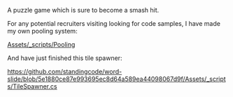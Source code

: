 A puzzle game which is sure to become a smash hit.

For any potential recruiters visiting looking for code samples, I have made my own pooling system:

[Assets/_scripts/Pooling](https://github.com/standingcode/word-slide/tree/5e1880ce87e993695ec8d64a589ea44098067d9f/Assets/_scripts/Pooling)

And have just finished this tile spawner:

https://github.com/standingcode/word-slide/blob/5e1880ce87e993695ec8d64a589ea44098067d9f/Assets/_scripts/TileSpawner.cs

